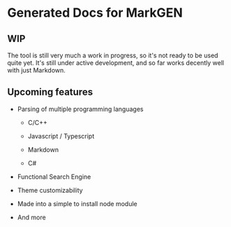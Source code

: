 # Generated Docs for MarkGEN

## WIP

The tool is still very much a work in progress, so it's not ready to be used quite yet. It's still under active development, and so far works decently well with just Markdown.

## Upcoming features

- Parsing of multiple programming languages

  - C/C++

  - Javascript / Typescript

  - Markdown

  - C#

- Functional Search Engine

- Theme customizability

- Made into a simple to install node module

- And more

#
